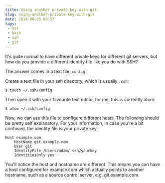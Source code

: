 ```yaml
---
title: Using another private key with git
slug: using-another-private-key-with-git
date: 2014-08-05 09:57
tags: 
 - osx
 - bash
 - ssh
 - git
---
```

It's quite normal to have different private keys for different git servers, but how do you provide a different identity file like you do with SSH?

The answer comes in a text file; `config`.

Create a text file in your ssh directory, which is usually `.ssh`:

    $ touch ~/.ssh/config

Then open it with your favourite text editor, for me, this is currently atom:

    $ atom ~/.ssh/config

Now, we can use this file to configure different hosts. The following should be pretty self explanatory. For your information, in case you're a bit confused, the identity file is your private key.

    Host example.com
        HostName git.example.com
        User git
        IdentityFile /Users/adam/.ssh/yourkey
        IdentitiesOnly yes

You'll notice the host and hostname are different. This means you can have a host configured for example.com which actually points to another hostname, such as a source control server, e.g. git.example.com.